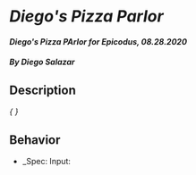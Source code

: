 # _Diego's Pizza Parlor_

#### _Diego's Pizza PArlor for Epicodus, 08.28.2020_

#### _By Diego Salazar_

## Description
_{ }_

## Behavior
* _Spec:
Input:
